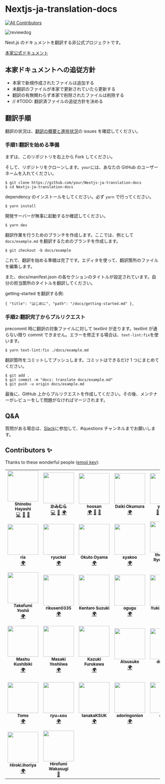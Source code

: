 <!-- textlint-disable -->
# Nextjs-ja-translation-docs
<!-- textlint-enable -->

<!-- ALL-CONTRIBUTORS-BADGE:START - Do not remove or modify this section -->
[![All Contributors](https://img.shields.io/badge/all_contributors-37-orange.svg?style=flat-square)](#contributors)
<!-- ALL-CONTRIBUTORS-BADGE:END -->

![reviewdog](https://github.com/Nextjs-ja-translation/Nextjs-ja-translation-docs/workflows/reviewdog/badge.svg)

Next.js のドキュメントを翻訳する非公式プロジェクトです。

[本家公式ドキュメント](https://nextjs.org/docs/getting-started)

## 本家ドキュメントへの追従方針
- 本家で新規作成されたファイルは追加する
- 未翻訳のファイルが本家で更新されていたら更新する
- 翻訳の有無関わらず本家で削除されたファイルは削除する
- // #TODO: 翻訳済ファイルの追従方針を決める
## 翻訳手順

翻訳の状況は、[翻訳の概要と進捗状況](https://github.com/Nextjs-ja-translation/Nextjs-ja-translation-docs/issues/3)の issues を確認してください。

### 手順1:翻訳を始める準備

まずは、このリポジトリを右上から Fork してください。

そして、リポジトリをクローンします。`your`には、あなたの GitHub のユーザーネームを入れてください。

```
$ git clone https://github.com/your/Nextjs-ja-translation-docs
$ cd Nextjs-ja-translation-docs
```

dependency のインストールをしてください。必ず `yarn` で行ってください。

```
$ yarn install
```

開発サーバーが無事に起動するか確認してください。

```
$ yarn dev
```

翻訳作業を行うためのブランチを作成します。ここでは、例として `docs/example.md` を翻訳するためのブランチを作成します。

```
$ git checkout -b docs/example
```

これで、翻訳を始める準備は完了です。エディタを使って、翻訳箇所のファイルを編集します。

また、docs/manifest.json の各セクションのタイトルが設定されています。自分の担当箇所のタイトルを翻訳してください。

getting-started を翻訳する例:

```
{ "title": "はじめに", "path": "/docs/getting-started.md" },
```

### 手順2:翻訳完了からプルリクエスト

precommit 時に翻訳の対象ファイルに対して textlint が走ります。textlint が通らない限り commit できません。エラーを修正する場合は、`text-lint:fix`を使います。

```
$ yarn text-lint:fix ./docs/example.md
```

翻訳箇所をコミットしてプッシュします。コミットはできるだけ 1 つにまとめてください。

```
$ git add .
$ git commit -m "docs: translate docs/example.md"
$ git push -u origin docs/example.md
```

最後に、GitHub 上からプルリクエストを作成してください。その後、メンテナーがレビューをして問題がなければマージされます。

## Q&A

質問がある場合は、[Slack](https://join.slack.com/t/nextjs-ja/shared_invite/zt-f9knbi69-AjTZqNZpYv7knG30jPwHcQ)に参加して、#questions チャンネルまでお願いします。

## Contributors ✨

Thanks to these wonderful people ([emoji key](https://allcontributors.org/docs/en/emoji-key)):

<!-- ALL-CONTRIBUTORS-LIST:START - Do not remove or modify this section -->
<!-- prettier-ignore-start -->
<!-- markdownlint-disable -->
<table>
  <tr>
    <td align="center"><a href="https://shinyaigeek.dev/"><img src="https://avatars1.githubusercontent.com/u/42742053?v=4?s=100" width="100px;" alt=""/><br /><sub><b>Shinobu Hayashi</b></sub></a><br /><a href="https://github.com/Nextjs-ja-translation/Nextjs-ja-translation-docs/commits?author=Shinyaigeek" title="Code">💻</a> <a href="https://github.com/Nextjs-ja-translation/Nextjs-ja-translation-docs/pulls?q=is%3Apr+reviewed-by%3AShinyaigeek" title="Reviewed Pull Requests">👀</a> <a href="#tool-Shinyaigeek" title="Tools">🔧</a></td>
    <td align="center"><a href="https://code-log.hatenablog.com/"><img src="https://avatars0.githubusercontent.com/u/39504660?v=4?s=100" width="100px;" alt=""/><br /><sub><b>かみむら</b></sub></a><br /><a href="https://github.com/Nextjs-ja-translation/Nextjs-ja-translation-docs/commits?author=hiro08gh" title="Code">💻</a> <a href="https://github.com/Nextjs-ja-translation/Nextjs-ja-translation-docs/pulls?q=is%3Apr+reviewed-by%3Ahiro08gh" title="Reviewed Pull Requests">👀</a> <a href="#translation-hiro08gh" title="Translation">🌍</a></td>
    <td align="center"><a href="https://github.com/hoosan"><img src="https://avatars3.githubusercontent.com/u/40290137?v=4?s=100" width="100px;" alt=""/><br /><sub><b>hoosan</b></sub></a><br /><a href="#translation-hoosan" title="Translation">🌍</a> <a href="https://github.com/Nextjs-ja-translation/Nextjs-ja-translation-docs/commits?author=hoosan" title="Documentation">📖</a> <a href="https://github.com/Nextjs-ja-translation/Nextjs-ja-translation-docs/pulls?q=is%3Apr+reviewed-by%3Ahoosan" title="Reviewed Pull Requests">👀</a></td>
    <td align="center"><a href="https://twitter.com/okumura_daiki"><img src="https://avatars3.githubusercontent.com/u/4679138?v=4?s=100" width="100px;" alt=""/><br /><sub><b>Daiki Okumura</b></sub></a><br /><a href="#translation-okmr-d" title="Translation">🌍</a></td>
    <td align="center"><a href="https://about.me/yokinist"><img src="https://avatars2.githubusercontent.com/u/19779874?v=4?s=100" width="100px;" alt=""/><br /><sub><b>yokinist</b></sub></a><br /><a href="https://github.com/Nextjs-ja-translation/Nextjs-ja-translation-docs/commits?author=yokinist" title="Documentation">📖</a> <a href="#translation-yokinist" title="Translation">🌍</a> <a href="#tool-yokinist" title="Tools">🔧</a> <a href="https://github.com/Nextjs-ja-translation/Nextjs-ja-translation-docs/pulls?q=is%3Apr+reviewed-by%3Ayokinist" title="Reviewed Pull Requests">👀</a></td>
    <td align="center"><a href="https://github.com/96-38"><img src="https://avatars1.githubusercontent.com/u/48713768?v=4?s=100" width="100px;" alt=""/><br /><sub><b>kurosawa</b></sub></a><br /><a href="#translation-96-38" title="Translation">🌍</a></td>
    <td align="center"><a href="http://www.facebook.com/noriaki.uchiyama"><img src="https://avatars3.githubusercontent.com/u/44050?v=4?s=100" width="100px;" alt=""/><br /><sub><b>Noriaki UCHIYAMA</b></sub></a><br /><a href="#translation-noriaki" title="Translation">🌍</a></td>
  </tr>
  <tr>
    <td align="center"><a href="https://ria-blog.org"><img src="https://avatars2.githubusercontent.com/u/11747541?v=4?s=100" width="100px;" alt=""/><br /><sub><b>ria</b></sub></a><br /><a href="#translation-ria3100" title="Translation">🌍</a></td>
    <td align="center"><a href="https://peaceful-mcclintock-c87ee2.netlify.app/"><img src="https://avatars0.githubusercontent.com/u/36391432?v=4?s=100" width="100px;" alt=""/><br /><sub><b>ryuckel</b></sub></a><br /><a href="#translation-ryuckel" title="Translation">🌍</a></td>
    <td align="center"><a href="https://yamanoku.net"><img src="https://avatars1.githubusercontent.com/u/1996642?v=4?s=100" width="100px;" alt=""/><br /><sub><b>Okuto Oyama</b></sub></a><br /><a href="#translation-yamanoku" title="Translation">🌍</a></td>
    <td align="center"><a href="https://github.com/syakoo"><img src="https://avatars1.githubusercontent.com/u/12678450?v=4?s=100" width="100px;" alt=""/><br /><sub><b>syakoo</b></sub></a><br /><a href="#translation-syakoo" title="Translation">🌍</a></td>
    <td align="center"><a href="https://thesugar.me"><img src="https://avatars1.githubusercontent.com/u/53966025?v=4?s=100" width="100px;" alt=""/><br /><sub><b>thesugar / Ryohei Sato</b></sub></a><br /><a href="https://github.com/Nextjs-ja-translation/Nextjs-ja-translation-docs/pulls?q=is%3Apr+reviewed-by%3Athesugar" title="Reviewed Pull Requests">👀</a> <a href="#translation-thesugar" title="Translation">🌍</a></td>
    <td align="center"><a href="http://queq1890.info"><img src="https://avatars2.githubusercontent.com/u/32263803?v=4?s=100" width="100px;" alt=""/><br /><sub><b>Yuji Matsumoto</b></sub></a><br /><a href="#translation-queq1890" title="Translation">🌍</a></td>
    <td align="center"><a href="https://github.com/mpg-teruhisa-fukumoto"><img src="https://avatars2.githubusercontent.com/u/21003135?v=4?s=100" width="100px;" alt=""/><br /><sub><b>Teruhisa Fukumoto</b></sub></a><br /><a href="#translation-f-teruhisa" title="Translation">🌍</a></td>
  </tr>
  <tr>
    <td align="center"><a href="https://twitter.com/takepepe"><img src="https://avatars1.githubusercontent.com/u/22139818?v=4?s=100" width="100px;" alt=""/><br /><sub><b>Takefumi Yoshii</b></sub></a><br /><a href="#translation-takefumi-yoshii" title="Translation">🌍</a></td>
    <td align="center"><a href="https://github.com/rikusen0335"><img src="https://avatars0.githubusercontent.com/u/19174234?v=4?s=100" width="100px;" alt=""/><br /><sub><b>rikusen0335</b></sub></a><br /><a href="#translation-rikusen0335" title="Translation">🌍</a></td>
    <td align="center"><a href="https://github.com/kentaro84207"><img src="https://avatars1.githubusercontent.com/u/33363411?v=4?s=100" width="100px;" alt=""/><br /><sub><b>Kentaro Suzuki</b></sub></a><br /><a href="#translation-kentaro84207" title="Translation">🌍</a></td>
    <td align="center"><a href="https://github.com/ogugu9"><img src="https://avatars1.githubusercontent.com/u/14102616?v=4?s=100" width="100px;" alt=""/><br /><sub><b>ogugu</b></sub></a><br /><a href="#translation-ogugu9" title="Translation">🌍</a></td>
    <td align="center"><a href="https://mottox2.com"><img src="https://avatars3.githubusercontent.com/u/7007253?v=4?s=100" width="100px;" alt=""/><br /><sub><b>Yuki Takemoto</b></sub></a><br /><a href="#translation-mottox2" title="Translation">🌍</a></td>
    <td align="center"><a href="http://qiita.com/ossan-engineer"><img src="https://avatars0.githubusercontent.com/u/2215105?v=4?s=100" width="100px;" alt=""/><br /><sub><b>Kiichi Tachibana</b></sub></a><br /><a href="#translation-ossan-engineer" title="Translation">🌍</a></td>
    <td align="center"><a href="https://github.com/resqnet"><img src="https://avatars3.githubusercontent.com/u/12475586?v=4?s=100" width="100px;" alt=""/><br /><sub><b>ken_o</b></sub></a><br /><a href="#translation-resqnet" title="Translation">🌍</a></td>
  </tr>
  <tr>
    <td align="center"><a href="https://panda-program.com/"><img src="https://avatars0.githubusercontent.com/u/36080801?v=4?s=100" width="100px;" alt=""/><br /><sub><b>Mashu Kushibiki</b></sub></a><br /><a href="#translation-KushibikiMashu" title="Translation">🌍</a></td>
    <td align="center"><a href="https://yopinoji.com/"><img src="https://avatars0.githubusercontent.com/u/46310104?v=4?s=100" width="100px;" alt=""/><br /><sub><b>Masaki Yoshiiwa</b></sub></a><br /><a href="#translation-YopiNoji" title="Translation">🌍</a></td>
    <td align="center"><a href="https://github.com/karur4n"><img src="https://avatars0.githubusercontent.com/u/6816398?v=4?s=100" width="100px;" alt=""/><br /><sub><b>Kazuki Furukawa</b></sub></a><br /><a href="#translation-karur4n" title="Translation">🌍</a></td>
    <td align="center"><a href="https://github.com/kuroppe1819"><img src="https://avatars1.githubusercontent.com/u/17245737?v=4?s=100" width="100px;" alt=""/><br /><sub><b>Atsusuke</b></sub></a><br /><a href="#translation-kuroppe1819" title="Translation">🌍</a></td>
    <td align="center"><a href="https://blog.dai.gd"><img src="https://avatars1.githubusercontent.com/u/49590399?v=4?s=100" width="100px;" alt=""/><br /><sub><b>dmamira</b></sub></a><br /><a href="#translation-dmamira" title="Translation">🌍</a></td>
    <td align="center"><a href="http://okakyo.myvnc.com"><img src="https://avatars3.githubusercontent.com/u/29594820?v=4?s=100" width="100px;" alt=""/><br /><sub><b>Kyohei Oka</b></sub></a><br /><a href="#translation-okakyo" title="Translation">🌍</a></td>
    <td align="center"><a href="http://tacoworks.jp/"><img src="https://avatars1.githubusercontent.com/u/9277718?v=4?s=100" width="100px;" alt=""/><br /><sub><b>ともたこ(Tomotaka Ogino)</b></sub></a><br /><a href="#translation-tomotaco" title="Translation">🌍</a></td>
  </tr>
  <tr>
    <td align="center"><a href="https://www.resume.id/t0m0_sun"><img src="https://avatars2.githubusercontent.com/u/56680512?v=4?s=100" width="100px;" alt=""/><br /><sub><b>Tomo</b></sub></a><br /><a href="#translation-tomohiroyoshida" title="Translation">🌍</a></td>
    <td align="center"><a href="https://twitter.com/ryusou_mtkh"><img src="https://avatars3.githubusercontent.com/u/47715432?v=4?s=100" width="100px;" alt=""/><br /><sub><b>ryu-sou</b></sub></a><br /><a href="#translation-YouheiNozaki" title="Translation">🌍</a></td>
    <td align="center"><a href="https://github.com/tanakaKSUK"><img src="https://avatars1.githubusercontent.com/u/49139714?v=4?s=100" width="100px;" alt=""/><br /><sub><b>tanakaKSUK</b></sub></a><br /><a href="#translation-tanakaKSUK" title="Translation">🌍</a></td>
    <td align="center"><a href="https://adoringonion.com"><img src="https://avatars0.githubusercontent.com/u/43922475?v=4?s=100" width="100px;" alt=""/><br /><sub><b>adoringonion</b></sub></a><br /><a href="#translation-adoringonion" title="Translation">🌍</a></td>
    <td align="center"><a href="https://github.com/Hiro0206"><img src="https://avatars1.githubusercontent.com/u/50988223?v=4?s=100" width="100px;" alt=""/><br /><sub><b>chiiita</b></sub></a><br /><a href="#translation-Hiro0206" title="Translation">🌍</a></td>
    <td align="center"><a href="http://itohiro73.hatenablog.com/"><img src="https://avatars1.githubusercontent.com/u/2220637?v=4?s=100" width="100px;" alt=""/><br /><sub><b>Hiroshi Ito</b></sub></a><br /><a href="https://github.com/Nextjs-ja-translation/Nextjs-ja-translation-docs/commits?author=itohiro73" title="Documentation">📖</a></td>
    <td align="center"><a href="https://speakerdeck.com/clown0082"><img src="https://avatars3.githubusercontent.com/u/4125257?v=4?s=100" width="100px;" alt=""/><br /><sub><b>Keeth Kuwahara</b></sub></a><br /><a href="#translation-kkeeth" title="Translation">🌍</a></td>
  </tr>
  <tr>
    <td align="center"><a href="https://kirohi.now.sh"><img src="https://avatars1.githubusercontent.com/u/38400669?v=4?s=100" width="100px;" alt=""/><br /><sub><b>Hiroki.Ihoriya</b></sub></a><br /><a href="#translation-ia17011" title="Translation">🌍</a></td>
    <td align="center"><a href="https://fiveteesixone.lackland.io"><img src="https://avatars.githubusercontent.com/u/333180?v=4?s=100" width="100px;" alt=""/><br /><sub><b>Hirofumi Wakasugi</b></sub></a><br /><a href="https://github.com/Nextjs-ja-translation/Nextjs-ja-translation-docs/pulls?q=is%3Apr+reviewed-by%3A5t111111" title="Reviewed Pull Requests">👀</a></td>
  </tr>
</table>

<!-- markdownlint-restore -->
<!-- prettier-ignore-end -->

<!-- ALL-CONTRIBUTORS-LIST:END -->
